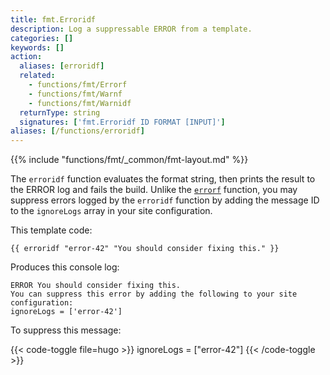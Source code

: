 ```yaml
---
title: fmt.Erroridf
description: Log a suppressable ERROR from a template.
categories: []
keywords: []
action:
  aliases: [erroridf]
  related:
    - functions/fmt/Errorf
    - functions/fmt/Warnf
    - functions/fmt/Warnidf
  returnType: string
  signatures: ['fmt.Erroridf ID FORMAT [INPUT]']
aliases: [/functions/erroridf]
---
```


{{% include "functions/fmt/_common/fmt-layout.md" %}}

The `erroridf` function evaluates the format string, then prints the result to the ERROR log and fails the build. Unlike the [`errorf`] function, you may suppress errors logged by the `erroridf` function by adding the message ID to the `ignoreLogs` array in your site configuration.

This template code:

```go-html-template
{{ erroridf "error-42" "You should consider fixing this." }}
```

Produces this console log:

```text
ERROR You should consider fixing this.
You can suppress this error by adding the following to your site configuration:
ignoreLogs = ['error-42']
```

To suppress this message:

{{< code-toggle file=hugo >}}
ignoreLogs = ["error-42"]
{{< /code-toggle >}}

[`errorf`]: /functions/fmt/errorf

